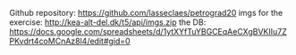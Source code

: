 Github repository: https://github.com/lasseclaes/petrograd20 
imgs for the exercise: http://kea-alt-del.dk/t5/api/imgs.zip
the DB: https://docs.google.com/spreadsheets/d/1ytXYfTuYBGCEqAeCXgBVKIIu7ZPKvdrt4coMCnAz8l4/edit#gid=0